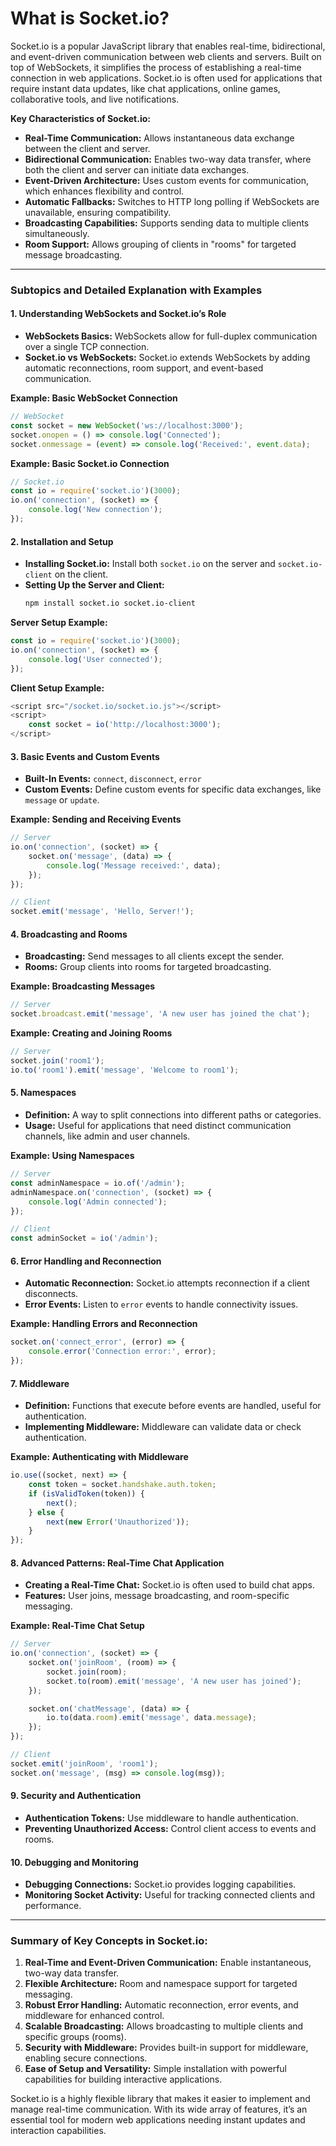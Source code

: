 # What is Socket.io?

Socket.io is a popular JavaScript library that enables real-time, bidirectional, and event-driven communication between web clients and servers. Built on top of WebSockets, it simplifies the process of establishing a real-time connection in web applications. Socket.io is often used for applications that require instant data updates, like chat applications, online games, collaborative tools, and live notifications.

**Key Characteristics of Socket.io:**

- **Real-Time Communication:** Allows instantaneous data exchange between the client and server.
- **Bidirectional Communication:** Enables two-way data transfer, where both the client and server can initiate data exchanges.
- **Event-Driven Architecture:** Uses custom events for communication, which enhances flexibility and control.
- **Automatic Fallbacks:** Switches to HTTP long polling if WebSockets are unavailable, ensuring compatibility.
- **Broadcasting Capabilities:** Supports sending data to multiple clients simultaneously.
- **Room Support:** Allows grouping of clients in "rooms" for targeted message broadcasting.

---

### Subtopics and Detailed Explanation with Examples

#### 1. Understanding WebSockets and Socket.io’s Role
   - **WebSockets Basics:** WebSockets allow for full-duplex communication over a single TCP connection.
   - **Socket.io vs WebSockets:** Socket.io extends WebSockets by adding automatic reconnections, room support, and event-based communication.

   **Example: Basic WebSocket Connection**
   ```javascript
   // WebSocket
   const socket = new WebSocket('ws://localhost:3000');
   socket.onopen = () => console.log('Connected');
   socket.onmessage = (event) => console.log('Received:', event.data);
   ```

   **Example: Basic Socket.io Connection**
   ```javascript
   // Socket.io
   const io = require('socket.io')(3000);
   io.on('connection', (socket) => {
       console.log('New connection');
   });
   ```

#### 2. Installation and Setup
   - **Installing Socket.io:** Install both `socket.io` on the server and `socket.io-client` on the client.
   - **Setting Up the Server and Client:**
     ```bash
     npm install socket.io socket.io-client
     ```

   **Server Setup Example:**
   ```javascript
   const io = require('socket.io')(3000);
   io.on('connection', (socket) => {
       console.log('User connected');
   });
   ```

   **Client Setup Example:**
   ```javascript
   <script src="/socket.io/socket.io.js"></script>
   <script>
       const socket = io('http://localhost:3000');
   </script>
   ```

#### 3. Basic Events and Custom Events
   - **Built-In Events:** `connect`, `disconnect`, `error`
   - **Custom Events:** Define custom events for specific data exchanges, like `message` or `update`.
   
   **Example: Sending and Receiving Events**
   ```javascript
   // Server
   io.on('connection', (socket) => {
       socket.on('message', (data) => {
           console.log('Message received:', data);
       });
   });

   // Client
   socket.emit('message', 'Hello, Server!');
   ```

#### 4. Broadcasting and Rooms
   - **Broadcasting:** Send messages to all clients except the sender.
   - **Rooms:** Group clients into rooms for targeted broadcasting.

   **Example: Broadcasting Messages**
   ```javascript
   // Server
   socket.broadcast.emit('message', 'A new user has joined the chat');
   ```

   **Example: Creating and Joining Rooms**
   ```javascript
   // Server
   socket.join('room1');
   io.to('room1').emit('message', 'Welcome to room1');
   ```

#### 5. Namespaces
   - **Definition:** A way to split connections into different paths or categories.
   - **Usage:** Useful for applications that need distinct communication channels, like admin and user channels.

   **Example: Using Namespaces**
   ```javascript
   // Server
   const adminNamespace = io.of('/admin');
   adminNamespace.on('connection', (socket) => {
       console.log('Admin connected');
   });

   // Client
   const adminSocket = io('/admin');
   ```

#### 6. Error Handling and Reconnection
   - **Automatic Reconnection:** Socket.io attempts reconnection if a client disconnects.
   - **Error Events:** Listen to `error` events to handle connectivity issues.

   **Example: Handling Errors and Reconnection**
   ```javascript
   socket.on('connect_error', (error) => {
       console.error('Connection error:', error);
   });
   ```

#### 7. Middleware
   - **Definition:** Functions that execute before events are handled, useful for authentication.
   - **Implementing Middleware:** Middleware can validate data or check authentication.

   **Example: Authenticating with Middleware**
   ```javascript
   io.use((socket, next) => {
       const token = socket.handshake.auth.token;
       if (isValidToken(token)) {
           next();
       } else {
           next(new Error('Unauthorized'));
       }
   });
   ```

#### 8. Advanced Patterns: Real-Time Chat Application
   - **Creating a Real-Time Chat:** Socket.io is often used to build chat apps.
   - **Features:** User joins, message broadcasting, and room-specific messaging.

   **Example: Real-Time Chat Setup**
   ```javascript
   // Server
   io.on('connection', (socket) => {
       socket.on('joinRoom', (room) => {
           socket.join(room);
           socket.to(room).emit('message', 'A new user has joined');
       });

       socket.on('chatMessage', (data) => {
           io.to(data.room).emit('message', data.message);
       });
   });

   // Client
   socket.emit('joinRoom', 'room1');
   socket.on('message', (msg) => console.log(msg));
   ```

#### 9. Security and Authentication
   - **Authentication Tokens:** Use middleware to handle authentication.
   - **Preventing Unauthorized Access:** Control client access to events and rooms.

#### 10. Debugging and Monitoring
   - **Debugging Connections:** Socket.io provides logging capabilities.
   - **Monitoring Socket Activity:** Useful for tracking connected clients and performance.

---

### Summary of Key Concepts in Socket.io:

1. **Real-Time and Event-Driven Communication:** Enable instantaneous, two-way data transfer.
2. **Flexible Architecture:** Room and namespace support for targeted messaging.
3. **Robust Error Handling:** Automatic reconnection, error events, and middleware for enhanced control.
4. **Scalable Broadcasting:** Allows broadcasting to multiple clients and specific groups (rooms).
5. **Security with Middleware:** Provides built-in support for middleware, enabling secure connections.
6. **Ease of Setup and Versatility:** Simple installation with powerful capabilities for building interactive applications.

Socket.io is a highly flexible library that makes it easier to implement and manage real-time communication. With its wide array of features, it’s an essential tool for modern web applications needing instant updates and interaction capabilities.